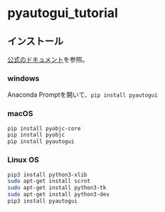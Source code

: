 # pyautogui_tutorial

## インストール  
[公式のドキュメント](https://pyautogui.readthedocs.io/en/latest/install.html)を参照。

### windows
Anaconda Promptを開いて、`pip install pyautogui`

### macOS  
```bash
pip install pyobjc-core
pip install pyobjc
pip install pyautogui
```


### Linux OS
```bash
pip3 install python3-xlib
sudo apt-get install scrot
sudo apt-get install python3-tk
sudo apt-get install python3-dev
pip3 install pyautogui
```
